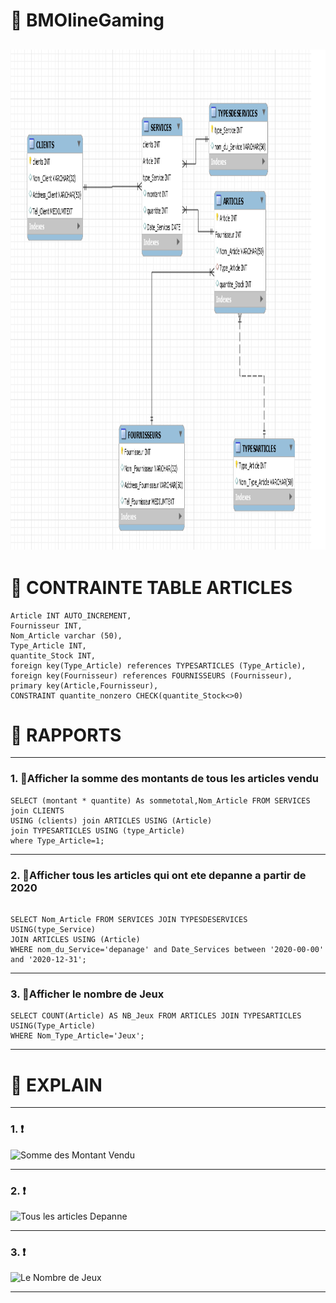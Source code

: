 # :pushpin: BMOlineGaming 
<img src="BMOline3.PNG" height="800" witdth="900"></img> 
---
# :cop: CONTRAINTE TABLE ARTICLES
```
Article INT AUTO_INCREMENT,
Fournisseur INT,
Nom_Article varchar (50),
Type_Article INT,
quantite_Stock INT,
foreign key(Type_Article) references TYPESARTICLES (Type_Article),
foreign key(Fournisseur) references FOURNISSEURS (Fournisseur),
primary key(Article,Fournisseur),
CONSTRAINT quantite_nonzero CHECK(quantite_Stock<>0)

```

# :pushpin: RAPPORTS
--- 
### 1. :bell:Afficher la somme des montants de  tous les articles vendu

```
SELECT (montant * quantite) As sommetotal,Nom_Article FROM SERVICES join CLIENTS 
USING (clients) join ARTICLES USING (Article) 
join TYPESARTICLES USING (type_Article)
where Type_Article=1;

```
--- 
### 2. :bell:Afficher tous les articles qui ont ete depanne a partir de 2020 

```

SELECT Nom_Article FROM SERVICES JOIN TYPESDESERVICES USING(type_Service)
JOIN ARTICLES USING (Article)
WHERE nom_du_Service='depanage' and Date_Services between '2020-00-00' and '2020-12-31';

```
---
### 3. :bell:Afficher le nombre de Jeux 

```
SELECT COUNT(Article) AS NB_Jeux FROM ARTICLES JOIN TYPESARTICLES USING(Type_Article)
WHERE Nom_Type_Article='Jeux';

```
---
# :pushpin: EXPLAIN
---

### 1. :exclamation: 
![Somme des Montant Vendu](img/Explain1.JPG)

---

### 2. :exclamation: 
![Tous les articles Depanne](img/Explain2.JPG)

---

### 3. :exclamation: 
![Le Nombre de Jeux ](img/Explain3.JPG)

---


